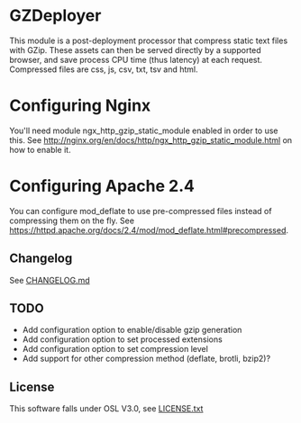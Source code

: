 # GZDeployer
This module is a post-deployment processor that compress static text files with GZip. These assets can then be served directly by a supported browser, and save process CPU time (thus latency) at each request. Compressed files are css, js, csv, txt, tsv and html.

# Configuring Nginx
You'll need module ngx_http_gzip_static_module enabled in order to use this. See http://nginx.org/en/docs/http/ngx_http_gzip_static_module.html on how to enable it.

# Configuring Apache 2.4
You can configure mod_deflate to use pre-compressed files instead of compressing them on the fly. See https://httpd.apache.org/docs/2.4/mod/mod_deflate.html#precompressed.

## Changelog
See [CHANGELOG.md](CHANGELOG.md)

## TODO
* Add configuration option to enable/disable gzip generation
* Add configuration option to set processed extensions
* Add configuration option to set compression level
* Add support for other compression method (deflate, brotli, bzip2)?

## License
This software falls under OSL V3.0, see [LICENSE.txt](LICENSE.txt)